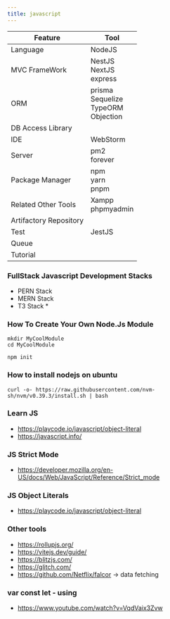 ```yaml
---
title: javascript
---
```



| Feature                | Tool                                           |
|------------------------|------------------------------------------------|
| Language               | NodeJS                                         |
| MVC FrameWork          | NestJS<br/>NextJS<br/>express                  |
| ORM                    | prisma<br/>Sequelize<br/>TypeORM<br/>Objection |
| DB Access Library      |                                                |
| IDE                    | WebStorm                                       |
| Server                 | pm2<br/>forever                                |
| Package Manager        | npm<br/>yarn<br/>pnpm                          |
| Related Other Tools    | Xampp<br/>phpmyadmin                           |
| Artifactory Repository |                                                |
| Test                   | JestJS                                         |
| Queue                  |                                                |
| Tutorial               |                                                |

### FullStack Javascript Development Stacks

- PERN Stack
- MERN Stack
- T3 Stack *

### How To Create Your Own Node.Js Module

```shell
mkdir MyCoolModule
cd MyCoolModule

npm init
```

### How to install nodejs on ubuntu

```shell
curl -o- https://raw.githubusercontent.com/nvm-sh/nvm/v0.39.3/install.sh | bash
```

### Learn JS

- https://playcode.io/javascript/object-literal
- https://javascript.info/

### JS Strict Mode

- https://developer.mozilla.org/en-US/docs/Web/JavaScript/Reference/Strict_mode

### JS Object Literals

- https://playcode.io/javascript/object-literal

### Other tools

- https://rollupjs.org/
- https://vitejs.dev/guide/
- https://blitzjs.com/
- https://glitch.com/
- https://github.com/Netflix/falcor -> data fetching

### var const let - using 

- https://www.youtube.com/watch?v=VqdVaix3Zvw


